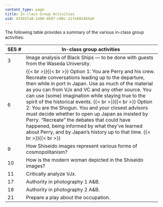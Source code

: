 ```yaml
---
content_type: page
title: In-class Group Activities
uid: 433b5fa8-2a90-4b97-c06c-21fe8024b4a0
---
```


The following table provides a summary of the various in-class group activities:

| SES # | In-class group activities |
| --- | --- |
| 3 | Image analysis of Black Ships — to be done with guests from the Waseda University. |
| 6 |  {{< br >}}{{< br >}} Option 1: You are Perry and his crew. Recreate conversations leading up to the departure, then while in port in Japan. Use as much of the material as you can from VJx and VC and any other source. You can use (some) imagination while staying true to the spirit of the historical events. {{< br >}}{{< br >}} Option 2: You are the Shogun. You and your closest advisors must decide whether to open up Japan as insisted by Perry. “Recreate” the debates that could have happened, being informed by what they’ve learned about Perry, and by Japan’s history up to that time. {{< br >}}{{< br >}}  |
| 9 | How Shiseido images represent various forms of cosmopolitanism? |
| 10 | How is the modern woman depicted in the Shiseido images? |
| 11 | Critically analyze VJx. |
| 17 | Authority in photography 1 A&B. |
| 18 | Authority in photography 2 A&B. |
| 21 | Prepare a play about the occupation.